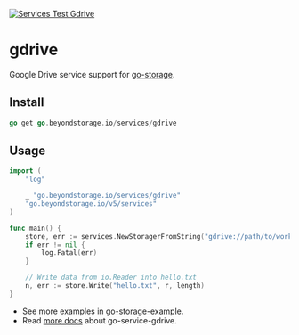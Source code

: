 [![Services Test Gdrive](https://github.com/beyondstorage/go-storage/actions/workflows/services-test-gdrive.yml/badge.svg)](https://github.com/beyondstorage/go-storage/actions/workflows/services-test-gdrive.yml)

# gdrive

Google Drive service support for [go-storage](https://github.com/beyondstorage/go-storage).

## Install

```go
go get go.beyondstorage.io/services/gdrive
```

## Usage

```go
import (
	"log"

	_ "go.beyondstorage.io/services/gdrive"
	"go.beyondstorage.io/v5/services"
)

func main() {
	store, err := services.NewStoragerFromString("gdrive://path/to/work_dir?name=<a_meaningful_name>?credential=file:<absolute_path_to_credentials>")
	if err != nil {
		log.Fatal(err)
	}

	// Write data from io.Reader into hello.txt
	n, err := store.Write("hello.txt", r, length)
}
```

- See more examples in [go-storage-example](https://github.com/beyondstorage/go-storage-example).
- Read [more docs](https://beyondstorage.io/docs/go-storage/services/gdrive) about go-service-gdrive.
